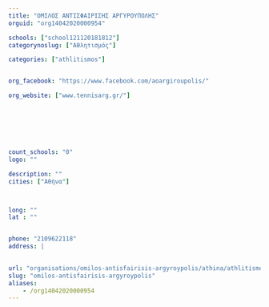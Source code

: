 ```yaml
---
title: "ΟΜΙΛΟΣ ΑΝΤΙΣΦΑΙΡΙΣΗΣ ΑΡΓΥΡΟΥΠΟΛΗΣ"
orguid: "org14042020000954"

schools: ["school121120181812"]
categorynoslug: ["Αθλητισμός"]

categories: ["athlitismos"]


org_facebook: "https://www.facebook.com/aoargiroupolis/"

org_website: ["www.tennisarg.gr/"]







count_schools: "0"
logo: ""

description: ""
cities: ["Αθήνα"]



long: ""
lat : ""


phone: "2109622118"
address: |
    

url: "organisations/omilos-antisfairisis-argyroypolis/athina/athlitismos"
slug: "omilos-antisfairisis-argyroypolis"
aliases:
    - /org14042020000954
---
```



